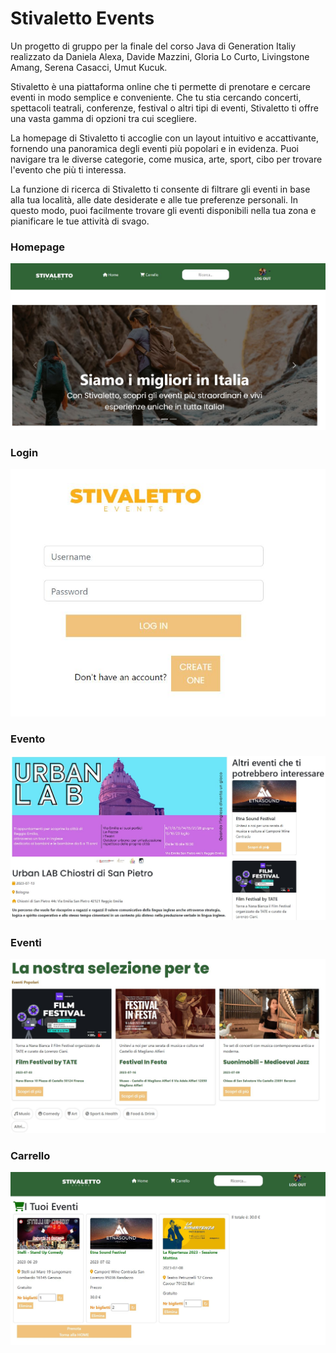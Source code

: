# Stivaletto Events

Un progetto di gruppo per la finale del corso Java di Generation Italiy realizzato da Daniela Alexa, Davide Mazzini, Gloria Lo Curto, Livingstone Amang, Serena Casacci, Umut Kucuk.

Stivaletto è una piattaforma online che ti permette di prenotare e cercare eventi in modo semplice e conveniente. Che tu stia cercando concerti, spettacoli teatrali, conferenze, festival o altri tipi di eventi, Stivaletto ti offre una vasta gamma di opzioni tra cui scegliere.

La homepage di Stivaletto ti accoglie con un layout intuitivo e accattivante, fornendo una panoramica degli eventi più popolari e in evidenza. Puoi navigare tra le diverse categorie, come musica, arte, sport, cibo per trovare l'evento che più ti interessa.

La funzione di ricerca di Stivaletto ti consente di filtrare gli eventi in base alla tua località, alle date desiderate e alle tue preferenze personali. In questo modo, puoi facilmente trovare gli eventi disponibili nella tua zona e pianificare le tue attività di svago.

### Homepage

![homepage](https://github.com/umut-kucuk/stivalettoevents/blob/main/stivalettoImages/homepage.JPG)

### Login

![login](https://github.com/umut-kucuk/stivalettoevents/blob/main/stivalettoImages/login.JPG)

### Evento

![evento](https://github.com/umut-kucuk/stivalettoevents/blob/main/stivalettoImages/evento.JPG)

### Eventi

![eventi](https://github.com/umut-kucuk/stivalettoevents/blob/main/stivalettoImages/eventi.JPG)

### Carrello

![carrello](https://github.com/umut-kucuk/stivalettoevents/blob/main/stivalettoImages/carrello.JPG)
